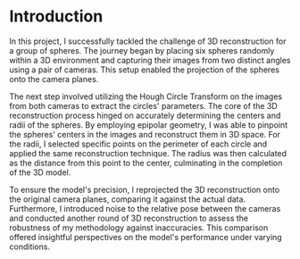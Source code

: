 # Introduction
In this project, I successfully tackled the challenge of 3D reconstruction for a group of spheres. The journey began by placing six spheres randomly within a 3D environment and capturing their images from two distinct angles using a pair of cameras. This setup enabled the projection of the spheres onto the camera planes.

The next step involved utilizing the Hough Circle Transform on the images from both cameras to extract the circles' parameters. The core of the 3D reconstruction process hinged on accurately determining the centers and radii of the spheres. By employing epipolar geometry, I was able to pinpoint the spheres' centers in the images and reconstruct them in 3D space. For the radii, I selected specific points on the perimeter of each circle and applied the same reconstruction technique. The radius was then calculated as the distance from this point to the center, culminating in the completion of the 3D model.

To ensure the model's precision, I reprojected the 3D reconstruction onto the original camera planes, comparing it against the actual data. Furthermore, I introduced noise to the relative pose between the cameras and conducted another round of 3D reconstruction to assess the robustness of my methodology against inaccuracies. This comparison offered insightful perspectives on the model's performance under varying conditions.

